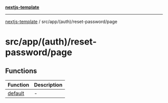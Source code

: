 [**nextjs-template**](../../../../../README.md)

---

[nextjs-template](../../../../../README.md) / src/app/(auth)/reset-password/page

# src/app/(auth)/reset-password/page

## Functions

| Function                        | Description |
| ------------------------------- | ----------- |
| [default](functions/default.md) | -           |
